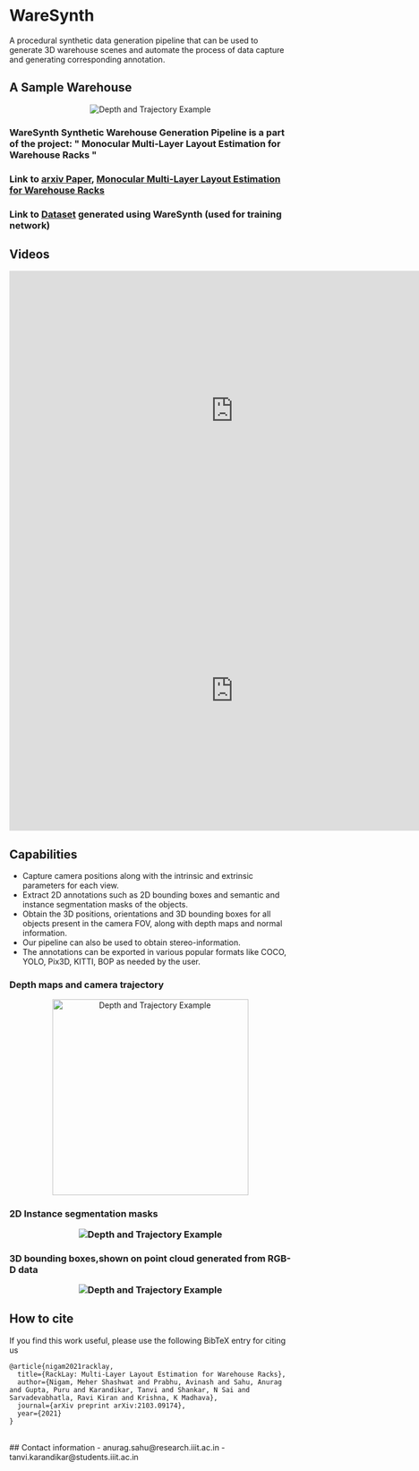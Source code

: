 # WareSynth

 A procedural synthetic  data  generation pipeline  that  can  be  used  to  generate  3D  warehouse  scenes and  automate  the  process  of  data  capture  and  generating corresponding  annotation.

## A Sample Warehouse
<p align="center">
 <img src="./assets/tes.png" alt="Depth and Trajectory Example" > 
</p>

### WareSynth Synthetic Warehouse Generation Pipeline is a part of the project: " Monocular Multi-Layer Layout Estimation for Warehouse Racks " 
### Link to [arxiv Paper](https://arxiv.org/abs/2103.09174), [Monocular Multi-Layer Layout Estimation for Warehouse Racks](https://avinash2468.github.io/RackLay/) 
### Link to [Dataset](https://drive.google.com/drive/folders/1-GizhhfVOeyITYK0nIYpoyQPgtgALHvG?usp=sharing) generated using WareSynth (used for training network)

## Videos 

<embed width="800" height="500" src="https://www.youtube.com/embed/inYH3Hqf-Ek" title="YouTube video player" frameborder="0" allow="accelerometer; autoplay; clipboard-write; encrypted-media; gyroscope; picture-in-picture" allowfullscreen>

<embed width="800" height="500" src="https://www.youtube.com/embed/Gp8cWECqigw" title="YouTube video player" frameborder="0" allow="accelerometer; autoplay; clipboard-write; encrypted-media; gyroscope; picture-in-picture" allowfullscreen>

## Capabilities

- Capture camera positions along with the intrinsic and extrinsic parameters for each view.
- Extract 2D annotations such as 2D bounding boxes and semantic and instance segmentation masks of the objects.  
- Obtain the 3D positions, orientations and 3D bounding boxes for all objects present in the camera FOV, along with depth maps and normal information. 
- Our pipeline can also be used to obtain stereo-information. 
- The annotations can be exported in various popular formats like COCO, YOLO, Pix3D, KITTI, BOP as needed by the user.

<h3> Depth maps and camera trajectory </h3>
<p align="center">
    <img src="./assets/Depth_and_trajectory.png" alt="Depth and Trajectory Example" height="350" > 
</p>

<h3> 2D Instance segmentation masks
<p align="center">
    <img src="./assets/segmentation_maps.png" alt="Depth and Trajectory Example" > 
</p>
 
<h3> 3D bounding boxes,shown on point cloud generated from RGB-D data 
<p align="center">
    <img src="./assets/3D_bounding_boxes_and_point_cloud.png" alt="Depth and Trajectory Example" > 
 </p>
 
## How to cite
If you find this work useful, please use the following BibTeX entry for citing us <br>
```
@article{nigam2021racklay,
  title={RackLay: Multi-Layer Layout Estimation for Warehouse Racks},
  author={Nigam, Meher Shashwat and Prabhu, Avinash and Sahu, Anurag and Gupta, Puru and Karandikar, Tanvi and Shankar, N Sai and Sarvadevabhatla, Ravi Kiran and Krishna, K Madhava},
  journal={arXiv preprint arXiv:2103.09174},
  year={2021}
}
```
<br>
## Contact information
- anurag.sahu@research.iiit.ac.in
- tanvi.karandikar@students.iiit.ac.in
